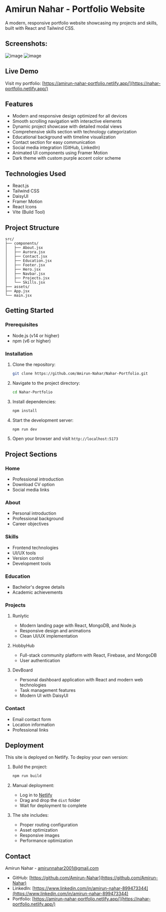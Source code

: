 # Amirun Nahar - Portfolio Website

A modern, responsive portfolio website showcasing my projects and skills, built with React and Tailwind CSS.

## Screenshots:
![image](https://github.com/user-attachments/assets/6ad75bd8-f8b7-48fd-955b-eda023ee0899)
![image](https://github.com/user-attachments/assets/8c5e9e5e-f93c-41aa-9741-8a8545051c45)

## Live Demo

Visit my portfolio: [https://amirun-nahar-portfolio.netlify.app/](https://nahar-portfolio.netlify.app/)

## Features

- Modern and responsive design optimized for all devices
- Smooth scrolling navigation with interactive elements
- Dynamic project showcase with detailed modal views
- Comprehensive skills section with technology categorization
- Educational background with timeline visualization
- Contact section for easy communication
- Social media integration (GitHub, LinkedIn)
- Animated UI components using Framer Motion
- Dark theme with custom purple accent color scheme

## Technologies Used

- React.js
- Tailwind CSS
- DaisyUI
- Framer Motion
- React Icons
- Vite (Build Tool)

## Project Structure

```
src/
├── components/
│   ├── About.jsx
│   ├── Aurora.jsx
│   ├── Contact.jsx
│   ├── Education.jsx
│   ├── Footer.jsx
│   ├── Hero.jsx
│   ├── Navbar.jsx
│   ├── Projects.jsx
│   └── Skills.jsx
├── assets/
├── App.jsx
└── main.jsx
```

## Getting Started

### Prerequisites

- Node.js (v14 or higher)
- npm (v6 or higher)

### Installation

1. Clone the repository:
   ```bash
   git clone https://github.com/Amirun-Nahar/Nahar-Portfolio.git
   ```

2. Navigate to the project directory:
   ```bash
   cd Nahar-Portfolio
   ```

3. Install dependencies:
   ```bash
   npm install
   ```

4. Start the development server:
   ```bash
   npm run dev
   ```

5. Open your browser and visit `http://localhost:5173`

## Project Sections

### Home
- Professional introduction
- Download CV option
- Social media links

### About
- Personal introduction
- Professional background
- Career objectives

### Skills
- Frontend technologies
- UI/UX tools
- Version control
- Development tools

### Education
- Bachelor's degree details
- Academic achievements

### Projects
1. Runlytic
   - Modern landing page with React, MongoDB, and Node.js
   - Responsive design and animations
   - Clean UI/UX implementation

2. HobbyHub
   - Full-stack community platform with React, Firebase, and MongoDB
   - User authentication

3. DevBoard
   - Personal dashboard application with React and modern web technologies
   - Task management features
   - Modern UI with DaisyUI

### Contact
- Email contact form
- Location information
- Professional links

## Deployment

This site is deployed on Netlify. To deploy your own version:

1. Build the project:
   ```bash
   npm run build
   ```

2. Manual deployment:
   - Log in to [Netlify](https://app.netlify.com/)
   - Drag and drop the `dist` folder
   - Wait for deployment to complete

3. The site includes:
   - Proper routing configuration
   - Asset optimization
   - Responsive images
   - Performance optimization

## Contact

Amirun Nahar - amirunnahar2001@gmail.com

- GitHub: [https://github.com/Amirun-Nahar](https://github.com/Amirun-Nahar)
- LinkedIn: [https://www.linkedin.com/in/amirun-nahar-899473344](https://www.linkedin.com/in/amirun-nahar-899473344)
- Portfolio: [https://amirun-nahar-portfolio.netlify.app/](https://nahar-portfolio.netlify.app/)
